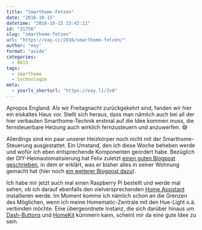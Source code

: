 ```yaml
---
title: "Smarthome-Fetzen"
date: "2016-10-15"
datetime: "2016-10-15 23:42:11"
id: "31756"
slug: "smarthome-fetzen"
url: "https://eay.cc/2016/smarthome-fetzen/"
author: "eay"
format: "aside"
categories:
  - 0815
tags:
  - smarthome
  - technologie
meta:
  - yourls_shorturl: "https://eay.li/2v8"
---
```


Apropos England: Als wir Freitagnacht zurückgekehrt sind, fanden wir hier ein eiskaltes Haus vor. Stellt sich heraus, dass man nämlich auch bei all der hier verbauten Smarthome-Technik erstmal auf die Idee kommen muss, die fernsteuerbare Heizung auch wirklich fernzusteuern und anzuwerfen. 😅

Allerdings sind ein paar unserer Heizkörper noch nicht mit der Smarthome-Steuerung ausgestattet. Ein Umstand, den ich diese Woche beheben werde und wofür ich eben entsprechende Komponenten geordert habe. Bezüglich der DIY-Heimautomatisierung hat Felix zuletzt [einen guten Blogpost geschrieben](http://wirres.net/article/articleview/10273/1/6/), in dem er erklärt, was er bisher alles in seiner Wohnung gemacht hat (hier noch [ein weiterer Blogpost dazu](http://wirres.net/article/articleview/10294/1/6/)).

Ich habe mir jetzt auch mal einen Raspberry Pi bestellt und werde mal sehen, ob ich darauf ebenfalls den vielversprechenden [Home Assistant](https://home-assistant.io/) installieren werde. Im Moment komme ich nämlich schon an die Grenzen des Möglichen, wenn ich meine Homematic-Zentrale mit den Hue-Light o.ä. verbinden möchte. Eine übergeordnete Instanz, die sich darüber hinaus um [Dash-Buttons](https://github.com/maddox/dasher) und [HomeKit](https://github.com/nfarina/homebridge) kümmern kann, scheint mir da eine gute Idee zu sein.
